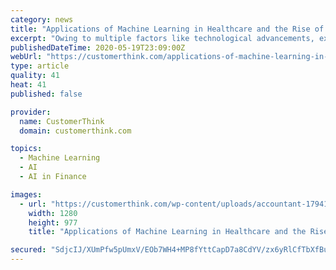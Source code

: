 ```yaml
---
category: news
title: "Applications of Machine Learning in Healthcare and the Rise of mHealth"
excerpt: "Owing to multiple factors like technological advancements, expensive infrastructure, growing health-related awareness, and a rise in chronic health conditions, the healthcare market is evolving faster than ever."
publishedDateTime: 2020-05-19T23:09:00Z
webUrl: "https://customerthink.com/applications-of-machine-learning-in-healthcare-and-the-rise-of-mhealth/"
type: article
quality: 41
heat: 41
published: false

provider:
  name: CustomerThink
  domain: customerthink.com

topics:
  - Machine Learning
  - AI
  - AI in Finance

images:
  - url: "https://customerthink.com/wp-content/uploads/accountant-1794122_1280-pixabay-analytics-1.png"
    width: 1280
    height: 977
    title: "Applications of Machine Learning in Healthcare and the Rise of mHealth"

secured: "SdjcIJ/XUmPfw5pUmxV/EOb7WH4+MP8fYttCapD7a8CdYV/zx6yRlCfTbXfBuYg8W4WhXZz3BleDmIYsMSVVmYLERFxy5R/3AEyMojcJjBX53vid6OD/FtADeBfJO840QR+inaDBGIA4LmcoAx7TtOa8tg6+vsT7Zl5XqEBfNfm1eDnsbGpk/5FR03tWWkLEZGviO49fu/ipdKQPDNhtrdIeERFq+FTmBL5k86A4vfisopkqUk4hvVU25El7Sz6i7A1puPxxH8qm4Im3t3lXqQmjQTGQFBO7Jd1eh0L5lqOAQvdgi7YHLCJRFUa/rUJWoDo8Kt5K3S5fGi7y6PFR/LThTkq/vY+jcKInAVipH73iPAYEJCZ39ZwQGMh54fUb6y3Ck23E75lwkUJYY2zHhTC76u5zQiS26oU/b04GckbFWAJ4AWQ+aR7gX44EyFcdr5ZXV7d+gtdBsmpOQIh26IbbuuD3bLCkDK1nIWQYj4Y=;PvG0306IHS9x1Ce4AkD/IA=="
---
```


